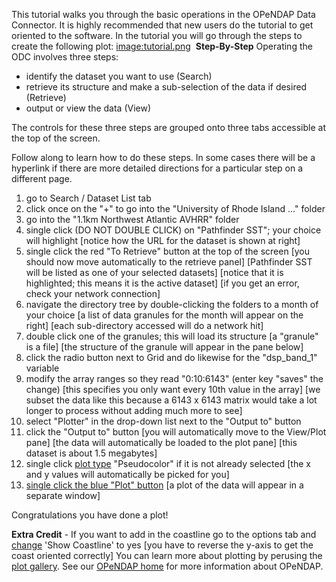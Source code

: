 This tutorial walks you through the basic operations in the OPeNDAP Data
Connector. It is highly recommended that new users do the tutorial to
get oriented to the software. In the tutorial you will go through the
steps to create the following plot:
[image:tutorial.png](image:tutorial.png "wikilink")
 <b>Step-By-Step</b> Operating the ODC involves three steps:

- identify the dataset you want to use (Search)
- retrieve its structure and make a sub-selection of the data if desired
  (Retrieve)
- output or view the data (View)

The controls for these three steps are grouped onto three tabs
accessible at the top of the screen.

Follow along to learn how to do these steps. In some cases there will be
a hyperlink if there are more detailed directions for a particular step
on a different page.

1.  go to Search / Dataset List tab
2.  click once on the "+" to go into the "University of Rhode Island
    ..." folder
3.  go into the "1.1km Northwest Atlantic AVHRR" folder
4.  single click (DO NOT DOUBLE CLICK) on "Pathfinder SST"; your choice
    will highlight
    \[notice how the URL for the dataset is shown at right\]
5.  single click the red "To Retrieve" button at the top of the screen
    \[you should now move automatically to the retrieve panel\]
    \[Pathfinder SST will be listed as one of your selected datasets\]
    \[notice that it is highlighted; this means it is the active
    dataset\]
    \[if you get an error, check your network connection\]
6.  navigate the directory tree by double-clicking the folders to a
    month of your choice
    \[a list of data granules for the month will appear on the right\]
    \[each sub-directory accessed will do a network hit\]
7.  double click one of the granules; this will load its structure
    \[a "granule" is a file\]
    \[the structure of the granule will appear in the pane below\]
8.  click the radio button next to Grid and do likewise for the
    "dsp_band_1" variable
9.  modify the array ranges so they read "0:10:6143" (enter key "saves"
    the change)
    \[this specifies you only want every 10th value in the array\]
    \[we subset the data like this because a 6143 x 6143 matrix
    would take a lot longer to process without adding much more to
    see\]
10. select "Plotter" in the drop-down list next to the "Output to"
    button
11. click the "Output to" button
    \[you will automatically move to the View/Plot pane\]
    \[the data will automatically be loaded to the plot pane\]
    \[this dataset is about 1.5 megabytes\]
12. single click [plot
    type](Instructions_:_Generating_the_Plot "wikilink") "Pseudocolor"
    if it is not already selected
    \[the x and y values will automatically be picked for you\]
13. [single click the blue "Plot"
    button](Instructions_:_Generating_the_Plot "wikilink")
    \[a plot of the data will appear in a separate window\]

Congratulations you have done a plot!

<b>Extra Credit</b> - If you want to add in the coastline go to the
options tab and [change](Instructions_:_ODC_Options "wikilink") 'Show
Coastline' to yes \[you have to reverse the y-axis to get the coast
oriented correctly\]
You can learn more about plotting by perusing the [plot
gallery](OPeNDAP_Data_Connector_Web_Guide#Check_out_the_ODC_Plot_Gallery "wikilink").
See our [OPeNDAP home](http://www.opendap.org) for more information
about OPeNDAP.